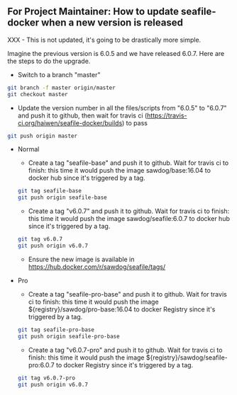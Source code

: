 ## For Project Maintainer: How to update seafile-docker when a new version is released

XXX - This is not updated, it's going to be drastically more simple.

Imagine the previous version is 6.0.5 and we have released 6.0.7. Here are the steps to do the upgrade.

* Switch to a branch "master"
```sh
git branch -f master origin/master
git checkout master
```
* Update the version number in all the files/scripts from "6.0.5" to "6.0.7" and push it to github, then wait for travis ci (https://travis-ci.org/haiwen/seafile-docker/builds) to pass
```sh
git push origin master
```

* Normal

    * Create a tag "seafile-base" and push it to github. Wait for travis ci to finish: this time it would push the image sawdog/base:16.04  to docker hub since it's triggered by a tag.
    ```sh
    git tag seafile-base
    git push origin seafile-base
    ```

    * Create a tag "v6.0.7" and push it to github. Wait for travis ci to finish: this time it would push the image sawdog/seafile:6.0.7 to docker hub since it's triggered by a tag.
    ```sh
    git tag v6.0.7
    git push origin v6.0.7
    ```
    * Ensure the new image is available in https://hub.docker.com/r/sawdog/seafile/tags/

* Pro

    * Create a tag "seafile-pro-base" and push it to github. Wait for travis ci to finish: this time it would push the image ${registry}/sawdog/pro-base:16.04  to docker Registry since it's triggered by a tag.
    ```sh
    git tag seafile-pro-base
    git push origin seafile-pro-base
    ```
    
    * Create a tag "v6.0.7-pro" and push it to github. Wait for travis ci to finish: this time it would push the image ${registry}/sawdog/seafile-pro:6.0.7 to docker Registry since it's triggered by a tag.
    ```sh
    git tag v6.0.7-pro
    git push origin v6.0.7
    ```
